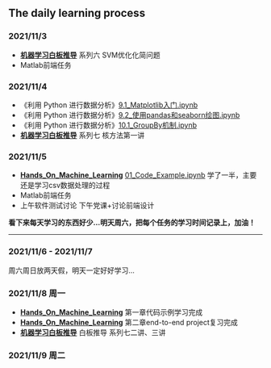 ## The daily learning process

### 2021/11/3

+ **[机器学习白板推导](https://www.bilibili.com/video/BV1aE411o7qd?spm_id_from=333.999.0.0)** 系列六 SVM优化化简问题
+ Matlab前端任务

### 2021/11/4

+ 《利用 Python 进行数据分析》[9.1_Matplotlib入门.ipynb](https://github.com/Tjyy-1223/BookNote_PythonForDataAnalysis/blob/main/第九章_绘图和可视化/9.1_Matplotlib入门.ipynb)
+ 《利用 Python 进行数据分析》[9.2_使用pandas和seaborn绘图.ipynb](https://github.com/Tjyy-1223/BookNote_PythonForDataAnalysis/blob/main/第九章_绘图和可视化/9.2_使用pandas和seaborn绘图.ipynb)
+ 《利用 Python 进行数据分析》[10.1_GroupBy机制.ipynb](https://github.com/Tjyy-1223/BookNote_PythonForDataAnalysis/blob/main/第十章_数据聚合和分组运算/10.1_GroupBy机制.ipynb)
+ **[机器学习白板推导](https://www.bilibili.com/video/BV1aE411o7qd?spm_id_from=333.999.0.0)** 系列七 核方法第一讲

### 2021/11/5

+ **[Hands_On_Machine_Learning](https://github.com/Tjyy-1223/Hands_On_Machine_Learning)**   [01_Code_Example.ipynb](https://github.com/Tjyy-1223/Hands_On_Machine_Learning/blob/main/1_The_Machine_Learning_Landscape/01_Code_Example.ipynb)    学了一半，主要还是学习csv数据处理的过程
+ Matlab前端任务
+ 上午软件测试讨论 下午党课+讨论前端设计

**看下来每天学习的东西好少...明天周六，把每个任务的学习时间记录上，加油！**

------

### 2021/11/6  -  2021/11/7

周六周日放两天假，明天一定好好学习...

### 2021/11/8	周一

+ **[Hands_On_Machine_Learning](https://github.com/Tjyy-1223/Hands_On_Machine_Learning)**	第一章代码示例学习完成
+ **[Hands_On_Machine_Learning](https://github.com/Tjyy-1223/Hands_On_Machine_Learning)**	第二章end-to-end project复习完成
+ **[机器学习白板推导](https://www.bilibili.com/video/BV1aE411o7qd?spm_id_from=333.999.0.0)** 白板推导 系列七二讲、三讲

### 2021/11/9	周二
